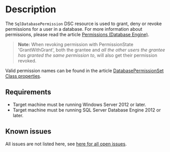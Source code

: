 # Description

The `SqlDatabasePermission` DSC resource is used to grant, deny or revoke
permissions for a user in a database. For more information about permissions,
please read the article [Permissions (Database Engine)](https://docs.microsoft.com/en-us/sql/relational-databases/security/permissions-database-engine).

>**Note:** When revoking permission with PermissionState 'GrantWithGrant', both the
>grantee and _all the other users the grantee has granted the same permission to_,
>will also get their permission revoked.

Valid permission names can be found in the article [DatabasePermissionSet Class properties](https://docs.microsoft.com/en-us/dotnet/api/microsoft.sqlserver.management.smo.databasepermissionset#properties).

## Requirements

* Target machine must be running Windows Server 2012 or later.
* Target machine must be running SQL Server Database Engine 2012 or later.

## Known issues

All issues are not listed here, see [here for all open issues](https://github.com/dsccommunity/SqlServerCustomDsc/issues?q=is%3Aissue+is%3Aopen+in%3Atitle+SqlDatabasePermission).
